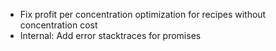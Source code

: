 - Fix profit per concentration optimization for recipes without concentration cost
- Internal: Add error stacktraces for promises